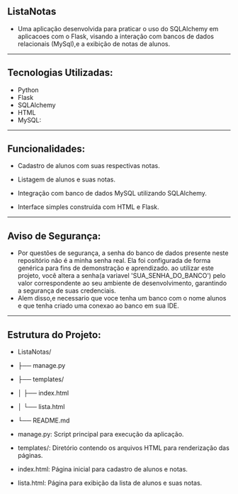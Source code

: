 ## ListaNotas

- Uma aplicação desenvolvida para praticar o uso do SQLAlchemy em aplicacoes com o Flask, visando a interação com bancos de dados relacionais (MySql),e a exibição de notas de alunos.
---
## Tecnologias Utilizadas:

- Python
- Flask
- SQLAlchemy
- HTML
- MySQL:
---
## Funcionalidades:

- Cadastro de alunos com suas respectivas notas.

- Listagem de alunos e suas notas.

- Integração com banco de dados MySQL utilizando SQLAlchemy.

- Interface simples construída com HTML e Flask.
---
## Aviso de Segurança:

- Por questões de segurança, a senha do banco de dados presente neste repositório não é a minha senha real. Ela foi configurada de forma genérica para fins de demonstração e aprendizado.  ao utilizar este projeto, você altera a senha(a variavel 'SUA_SENHA_DO_BANCO') pelo valor correspondente ao seu ambiente de desenvolvimento, garantindo a segurança de suas credenciais.
- Alem disso,e necessario que voce tenha um banco com o nome alunos e que tenha criado uma conexao ao banco em sua IDE.
---
## Estrutura do Projeto:

- ListaNotas/
- ├── manage.py
- ├── templates/
- │   ├── index.html
- │   └── lista.html
- └── README.md


- manage.py: Script principal para execução da aplicação.

- templates/: Diretório contendo os arquivos HTML para renderização das páginas.

- index.html: Página inicial para cadastro de alunos e notas.

- lista.html: Página para exibição da lista de alunos e suas notas.
